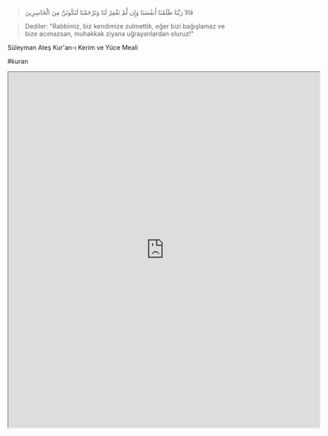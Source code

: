 > قَالاَ رَبَّنَا ظَلَمْنَا أَنفُسَنَا وَإِن لَّمْ تَغْفِرْ لَنَا وَتَرْحَمْنَا لَنَكُونَنَّ مِنَ الْخَاسِرِينَ

> Dediler: "Rabbimiz, biz kendimize zulmettik, eğer bizi bağışlamaz ve bize acımazsan, muhakkak ziyana uğrayanlardan oluruz!"

Süleyman Ateş Kur'an-ı Kerim ve Yüce Meali

#kuran



 <iframe src="https://acikkuran.com/7/23" width="700" height="800"  title="Araf 23"</iframe>

